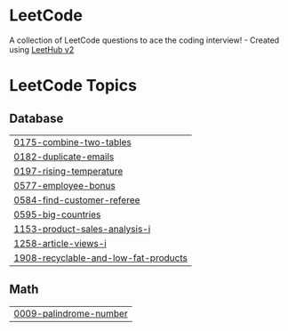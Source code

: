 # LeetCode
A collection of LeetCode questions to ace the coding interview! - Created using [LeetHub v2](https://github.com/arunbhardwaj/LeetHub-2.0)

<!---LeetCode Topics Start-->
# LeetCode Topics
## Database
|  |
| ------- |
| [0175-combine-two-tables](https://github.com/KARANDER/LeetCode/tree/master/0175-combine-two-tables) |
| [0182-duplicate-emails](https://github.com/KARANDER/LeetCode/tree/master/0182-duplicate-emails) |
| [0197-rising-temperature](https://github.com/KARANDER/LeetCode/tree/master/0197-rising-temperature) |
| [0577-employee-bonus](https://github.com/KARANDER/LeetCode/tree/master/0577-employee-bonus) |
| [0584-find-customer-referee](https://github.com/KARANDER/LeetCode/tree/master/0584-find-customer-referee) |
| [0595-big-countries](https://github.com/KARANDER/LeetCode/tree/master/0595-big-countries) |
| [1153-product-sales-analysis-i](https://github.com/KARANDER/LeetCode/tree/master/1153-product-sales-analysis-i) |
| [1258-article-views-i](https://github.com/KARANDER/LeetCode/tree/master/1258-article-views-i) |
| [1908-recyclable-and-low-fat-products](https://github.com/KARANDER/LeetCode/tree/master/1908-recyclable-and-low-fat-products) |
## Math
|  |
| ------- |
| [0009-palindrome-number](https://github.com/KARANDER/LeetCode/tree/master/0009-palindrome-number) |
<!---LeetCode Topics End-->